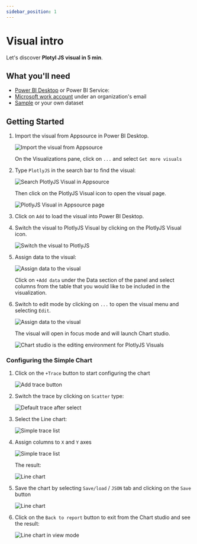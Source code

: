 ```yaml
---
sidebar_position: 1
---
```


# Visual intro

Let's discover **Plotyl JS visual in 5 min**.

## What you'll need

- [Power BI Desktop](https://powerbi.microsoft.com/desktop/) or Power BI Service:
- [Microsoft work account](https://app.powerbi.com/singleSignOn?) under an organization's email
- [Sample](https://learn.microsoft.com/en-us/create-reports/sample-datasets) or your own dataset
    
## Getting Started

1. Import the visual from Appsource in Power BI Desktop.
    
    ![Import the visual from Appsource](./img/import_visual.png)
    
    On the Visualizations pane, click on <code>...</code> and select <code>Get more visuals</code>

2. Type <code>PlotlyJS</code> in the search bar to find the visual:
    
    ![Search PlotlyJS Visual in Appsource](./img/search_plotlyjs.png)
    
    Then click on the PlotlyJS Visual icon to open the visual page.
    
    ![PlotlyJS Visual in Appsource page](./img/plotly_visual_appsource.png)

3. Click on <code>Add</code> to load the visual into Power BI Desktop.

4. Switch the visual to PlotlyJS Visual by clicking on the PlotlyJS Visual icon.
    
    ![Switch the visual to PlotlyJS](./img/switch_visual_plotlyjs.png)

5. Assign data to the visual:
    
    ![Assign data to the visual](./img/assign_data_tovisual.png)
    
    Click on <code>+Add data</code> under the Data section of the panel and select columns from the table that you would like to be included in the visualization.

6. Switch to edit mode by clicking on <code>...</code> to open the visual menu and selecting <code>Edit</code>.

    ![Assign data to the visual](./img/enter_to_edit.png)
    
    The visual will open in focus mode and will launch Chart studio.
    
    ![Chart studio is the editing environment for PlotlyJS Visuals](./img/editor.png)
    
### Configuring the Simple Chart

1. Click on the <code>+Trace</code> button to start configuring the chart

    ![Add trace button](./img/add_trace.png)

2. Switch the trace by clicking on <code>Scatter</code> type:

    ![Default trace after select](./img/deafult_trace.png)

3. Select the Line chart:

    ![Simple trace list](./img/simple_traces.png)

4. Assign columns to <code>X</code> and <code>Y</code> axes

    ![Simple trace list](./img/line_trace.png)
    
    The result:
    
    ![Line chart ](./img/line_chart.png)

5. Save the chart by selecting <code>Save/load</code> / <code>JSON</code> tab and clicking on the <code>Save</code> button 

    ![Line chart ](./img/save.png)

6. Click on the <code>Back to report</code> button to exit from the Chart studio and see the result:
    
    ![Line chart in view mode](./img/line_chart_view.png)


